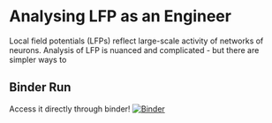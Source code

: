 # Analysing LFP as an Engineer
Local field potentials (LFPs) reflect large-scale activity of networks of neurons.
Analysis of LFP is nuanced and complicated - but there are simpler ways to 


## Binder Run
Access it directly through binder!
[![Binder](http://mybinder.org/badge.svg)](http://mybinder.org:/repo/virati/sigproc_dbsephys)
